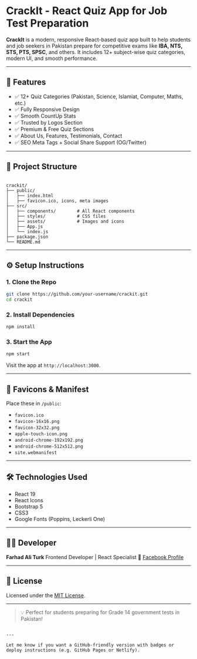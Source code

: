 # CrackIt - React Quiz App for Job Test Preparation

**CrackIt** is a modern, responsive React-based quiz app built to help students and job seekers in Pakistan prepare for competitive exams like **IBA, NTS, STS, PTS, SPSC**, and others. It includes 12+ subject-wise quiz categories, modern UI, and smooth performance.

---

## 🚀 Features

- ✅ 12+ Quiz Categories (Pakistan, Science, Islamiat, Computer, Maths, etc.)
- ✅ Fully Responsive Design
- ✅ Smooth CountUp Stats
- ✅ Trusted by Logos Section
- ✅ Premium & Free Quiz Sections
- ✅ About Us, Features, Testimonials, Contact
- ✅ SEO Meta Tags + Social Share Support (OG/Twitter)

---

## 📁 Project Structure

```

crackit/
├── public/
│   ├── index.html
│   ├── favicon.ico, icons, meta images
├── src/
│   ├── components/        # All React components
│   ├── styles/            # CSS files
│   ├── assets/            # Images and icons
│   ├── App.js
│   └── index.js
├── package.json
└── README.md

````

---

## ⚙️ Setup Instructions

### 1. Clone the Repo

```bash
git clone https://github.com/your-username/crackit.git
cd crackit
````

### 2. Install Dependencies

```bash
npm install
```

### 3. Start the App

```bash
npm start
```

Visit the app at `http://localhost:3000`.

---

## 📱 Favicons & Manifest

Place these in `/public`:

* `favicon.ico`
* `favicon-16x16.png`
* `favicon-32x32.png`
* `apple-touch-icon.png`
* `android-chrome-192x192.png`
* `android-chrome-512x512.png`
* `site.webmanifest`

---

## 🛠️ Technologies Used

* React 19
* React Icons
* Bootstrap 5
* CSS3
* Google Fonts (Poppins, Leckerli One)

---

## 👨‍💻 Developer

**Farhad Ali Turk**
Frontend Developer | React Specialist
📧 [Facebook Profile](https://www.facebook.com/profile.php?id=61551771230717&mibextid=ZbWKwL)

---

## 📄 License

Licensed under the [MIT License](LICENSE).

---

> 💡 Perfect for students preparing for Grade 14 government tests in Pakistan!

```

---

Let me know if you want a GitHub-friendly version with badges or deploy instructions (e.g. GitHub Pages or Netlify).
```
